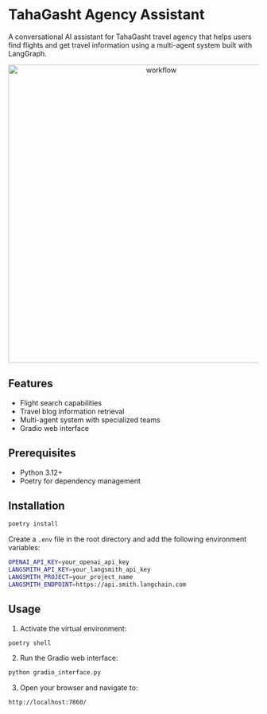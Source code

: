# TahaGasht Agency Assistant

A conversational AI assistant for TahaGasht travel agency that helps users find flights and get travel information using a multi-agent system built with LangGraph.

<p align="center">
  <img src="https://github.com/user-attachments/assets/746d589c-ce1c-4675-9ecf-8c6527969787" alt="workflow" height=600 />
</p>

## Features

- Flight search capabilities
- Travel blog information retrieval
- Multi-agent system with specialized teams
- Gradio web interface

## Prerequisites

- Python 3.12+
- Poetry for dependency management

## Installation

```bash
poetry install
```

Create a `.env` file in the root directory and add the following environment variables:

```bash
OPENAI_API_KEY=your_openai_api_key
LANGSMITH_API_KEY=your_langsmith_api_key
LANGSMITH_PROJECT=your_project_name
LANGSMITH_ENDPOINT=https://api.smith.langchain.com
```

## Usage

1. Activate the virtual environment:

```bash
poetry shell
```

2. Run the Gradio web interface:

```bash
python gradio_interface.py
```

3. Open your browser and navigate to:

```
http://localhost:7860/
```
